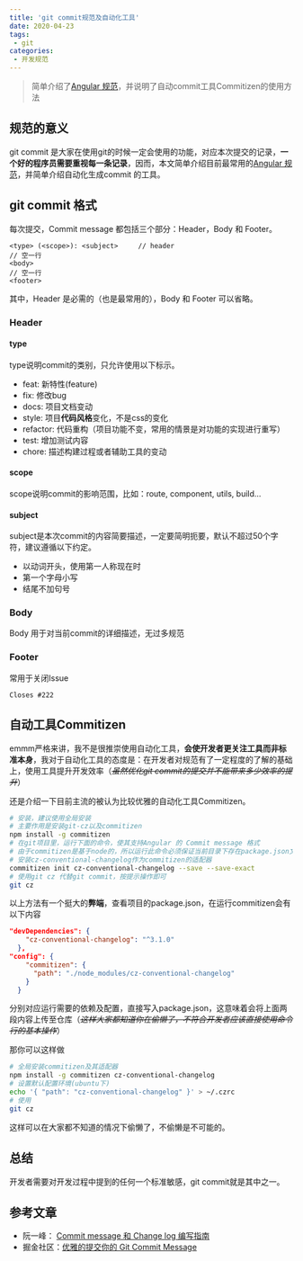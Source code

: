 ```yaml
---
title: 'git commit规范及自动化工具'
date: 2020-04-23
tags:
 - git
categories: 
 - 开发规范
---
```


> 简单介绍了[Angular 规范](https://docs.google.com/document/d/1QrDFcIiPjSLDn3EL15IJygNPiHORgU1_OOAqWjiDU5Y/edit#heading=h.greljkmo14y0)，并说明了自动commit工具Commitizen的使用方法

## 规范的意义

git commit 是大家在使用git的时候一定会使用的功能，对应本次提交的记录，**一个好的程序员需要重视每一条记录**，因而，本文简单介绍目前最常用的[Angular 规范](https://docs.google.com/document/d/1QrDFcIiPjSLDn3EL15IJygNPiHORgU1_OOAqWjiDU5Y/edit#heading=h.greljkmo14y0)，并简单介绍自动化生成commit 的工具。

## git commit 格式

每次提交，Commit message 都包括三个部分：Header，Body 和 Footer。

```
<type> (<scope>): <subject>     // header
// 空一行
<body>
// 空一行
<footer>
```

其中，Header 是必需的（也是最常用的），Body 和 Footer 可以省略。

### Header

#### type

type说明commit的类别，只允许使用以下标示。

- feat: 新特性(feature)
- fix: 修改bug
- docs: 项目文档变动
- style: 项目**代码风格**变化，不是css的变化
- refactor: 代码重构（项目功能不变，常用的情景是对功能的实现进行重写）
- test: 增加测试内容
- chore: 描述构建过程或者辅助工具的变动

#### scope

scope说明commit的影响范围，比如：route, component, utils, build...

#### subject

subject是本次commit的内容简要描述，一定要简明扼要，默认不超过50个字符，建议遵循以下约定。

- 以动词开头，使用第一人称现在时
- 第一个字母小写
- 结尾不加句号

### Body

Body 用于对当前commit的详细描述，无过多规范

### Footer

常用于关闭Issue

```
Closes #222
```

## 自动工具Commitizen

emmm严格来讲，我不是很推崇使用自动化工具，**会使开发者更关注工具而非标准本身**，我对于自动化工具的态度是：在开发者对规范有了一定程度的了解的基础上，使用工具提升开发效率（~~*虽然优化git commit的提交并不能带来多少效率的提升*~~）

还是介绍一下目前主流的被认为比较优雅的自动化工具Commitizen。

```bash
# 安装，建议使用全局安装
# 主要作用是安装git-cz以及commitizen
npm install -g commitizen
# 在git项目里，运行下面的命令，使其支持Angular 的 Commit message 格式
# 由于commitizen是基于node的，所以运行此命令必须保证当前目录下存在package.json文件，否则会报错
# 安装cz-conventional-changelog作为commitizen的适配器
commitizen init cz-conventional-changelog --save --save-exact
# 使用git cz 代替git commit，按提示操作即可
git cz
```

以上方法有一个挺大的**弊端**，查看项目的package.json，在运行commitizen会有以下内容

```json
"devDependencies": {
    "cz-conventional-changelog": "^3.1.0"
  },
"config": {
    "commitizen": {
      "path": "./node_modules/cz-conventional-changelog"
    }
  }
```

分别对应运行需要的依赖及配置，直接写入package.json，这意味着会将上面两段内容上传至仓库（*~~这样大家都知道你在偷懒了，不符合开发者应该直接使用命令行的基本操作~~*）

那你可以这样做

```bash
# 全局安装commitizen及其适配器
npm install -g commitizen cz-conventional-changelog
# 设置默认配置环境(ubuntu下)
echo '{ "path": "cz-conventional-changelog" }' > ~/.czrc
# 使用
git cz
```

这样可以在大家都不知道的情况下偷懒了，不偷懒是不可能的。

## 总结

开发者需要对开发过程中提到的任何一个标准敏感，git commit就是其中之一。

## 参考文章

- 阮一峰： [Commit message 和 Change log 编写指南](https://www.ruanyifeng.com/blog/2016/01/commit_message_change_log.html)
- 掘金社区：[优雅的提交你的 Git Commit Message](https://juejin.im/post/5afc5242f265da0b7f44bee4)

